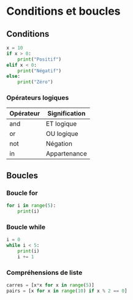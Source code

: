 # Conditions et boucles

## Conditions
```python
x = 10
if x > 0:
    print("Positif")
elif x < 0:
    print("Négatif")
else:
    print("Zéro")
```
### Opérateurs logiques
| Opérateur | Signification |
|------------|----------------|
| and | ET logique |
| or | OU logique |
| not | Négation |
| in | Appartenance |

## Boucles
### Boucle for
```python
for i in range(5):
    print(i)
```
### Boucle while
```python
i = 0
while i < 5:
    print(i)
    i += 1
```
### Compréhensions de liste
```python
carres = [x*x for x in range(5)]
pairs = [x for x in range(10) if x % 2 == 0]
```
